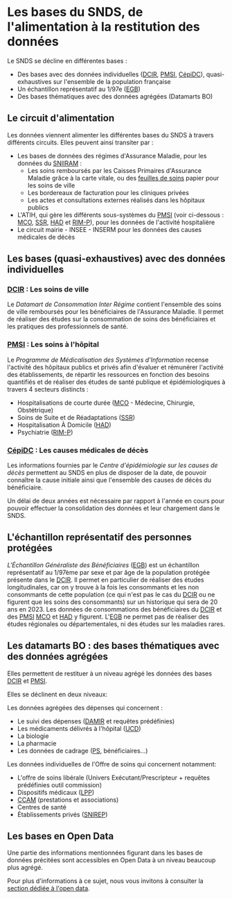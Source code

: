 # Les bases du SNDS, de l'alimentation à la restitution des données
<!-- SPDX-License-Identifier: MPL-2.0 -->

Le SNDS se décline en différentes bases :

- Des bases avec des données individuelles ([DCIR](../glossaire/DCIR.md), [PMSI](../glossaire/PMSI.md), [CépiDC](../glossaire/CepiDC.md)), quasi-exhaustives sur l'ensemble de la population française
- Un échantillon représentatif au 1/97e ([EGB](../glossaire/EGB.md))
- Des bases thématiques avec des données agrégées (Datamarts BO)

## Le circuit d'alimentation

Les données viennent alimenter les différentes bases du SNDS à travers différents circuits.
Elles peuvent ainsi transiter par :

- Les bases de données des régimes d'Assurance Maladie, pour les données du [SNIIRAM](../glossaire/SNIIRAM.md) :
  - Les soins remboursés par les Caisses Primaires d'Assurance Maladie grâce à la carte vitale, ou des [feuilles de soins](../glossaire/feuille_soin.md) papier pour les soins de ville
  - Les bordereaux de facturation pour les cliniques privées
  - Les actes et consultations externes réalisés dans les hôpitaux publics
- L'ATIH, qui gère les différents sous-systèmes du [PMSI](../glossaire/PMSI.md) (voir ci-dessous : [MCO](../glossaire/MCO.md), [SSR](../glossaire/SSR.md), [HAD](../glossaire/HAD.md) et [RIM-P](../glossaire/RIM-P.md)), pour les données de l'activité hospitalière
- Le circuit mairie - INSEE - INSERM pour les données des causes médicales de décès

## Les bases (quasi-exhaustives) avec des données individuelles

### [DCIR](../glossaire/DCIR.md) : Les soins de ville

Le _Datamart de Consommation Inter Régime_ contient l'ensemble des soins de ville remboursés pour les bénéficiaires de l'Assurance Maladie.
Il permet de réaliser des études sur la consommation de soins des bénéficiaires et les pratiques des professionnels de santé.

### [PMSI](../glossaire/PMSI.md) : Les soins à l'hôpital

Le _Programme de Médicalisation des Systèmes d'Information_ recense l'activité des hôpitaux publics et privés afin d'évaluer et rémunérer l'activité des établissements, de répartir les ressources en fonction des besoins quantifiés et de réaliser des études de santé publique et épidémiologiques à travers 4 secteurs distincts :

- Hospitalisations de courte durée ([MCO](../glossaire/MCO.md) - Médecine, Chirurgie, Obstétrique)
- Soins de Suite et de Réadaptations ([SSR](../glossaire/SSR.md))
- Hospitalisation À Domicile ([HAD](../glossaire/HAD.md))
- Psychiatrie ([RIM-P](../glossaire/RIM-P.md))

### [CépiDC](../glossaire/CepiDC.md) : Les causes médicales de décès

Les informations fournies par le _Centre d'épidémiologie sur les causes de décès_ permettent au SNDS en plus de disposer de la date, de pouvoir connaître la cause initiale ainsi que l'ensemble des causes de décès du bénéficiaire.

Un délai de deux années est nécessaire par rapport à l'année en cours pour pouvoir effectuer la consolidation des données et leur chargement dans le SNDS.

## L'échantillon représentatif des personnes protégées

_L'Échantillon Généraliste des Bénéficiaires_ ([EGB](../glossaire/EGB.md)) est un échantillon représentatif au 1/97ème par sexe et par âge de la population protégée présente dans le [DCIR](../glossaire/DCIR.md).
Il permet en particulier de réaliser des études longitudinales, car on y trouve à la fois les consommants et les non consommants de cette population (ce qui n'est pas le cas du [DCIR](../glossaire/DCIR.md) ou ne figurent que les soins des consommants) sur un historique qui sera de 20 ans en 2023.
Les données de consommations des bénéficiaires du [DCIR](../glossaire/DCIR.md) et des [PMSI](../glossaire/PMSI.md) [MCO](../glossaire/MCO.md) et [HAD](../glossaire/HAD.md) y figurent.
L'[EGB](../glossaire/EGB.md) ne permet pas de réaliser des études régionales ou départementales, ni des études sur les maladies rares.

## Les datamarts BO : des bases thématiques avec des données agrégées

Elles permettent de restituer à un niveau agrégé les données des bases [DCIR](../glossaire/DCIR.md) et [PMSI](../glossaire/PMSI.md).

Elles se déclinent en deux niveaux:

Les données agrégées des dépenses qui concernent :

- Le suivi des dépenses ([DAMIR](../glossaire/DAMIR.md) et requêtes prédéfinies)
- Les médicaments délivrés à l'hôpital ([UCD](../glossaire/UCD.md))
- La biologie
- La pharmacie
- Les données de cadrage ([PS](../glossaire/PS.md), bénéficiaires…)

Les données individuelles de l'Offre de soins qui concernent notamment:

- L'offre de soins libérale (Univers Exécutant/Prescripteur + requêtes prédéfinies outil commission)
- Dispositifs médicaux ([LPP](../glossaire/LPP.md))
- [CCAM](../glossaire/CCAM.md) (prestations et associations)
- Centres de santé
- Établissements privés ([SNIREP](../glossaire/SNIREP.md))

## Les bases en Open Data

Une partie des informations mentionnées figurant dans les bases de données précitées sont accessibles en Open Data à un niveau beaucoup plus agrégé.

Pour plus d'informations à ce sujet, nous vous invitons à consulter la [section dédiée à l'open data](https://documentation-snds.health-data-hub.fr/open_data/).  
